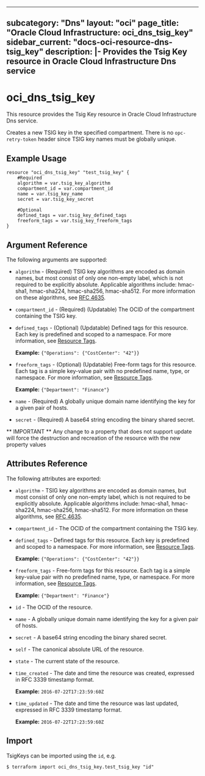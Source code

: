 
---
subcategory: "Dns"
layout: "oci"
page_title: "Oracle Cloud Infrastructure: oci_dns_tsig_key"
sidebar_current: "docs-oci-resource-dns-tsig_key"
description: |-
  Provides the Tsig Key resource in Oracle Cloud Infrastructure Dns service
---

# oci_dns_tsig_key
This resource provides the Tsig Key resource in Oracle Cloud Infrastructure Dns service.

Creates a new TSIG key in the specified compartment. There is no
`opc-retry-token` header since TSIG key names must be globally unique.


## Example Usage

```hcl
resource "oci_dns_tsig_key" "test_tsig_key" {
	#Required
	algorithm = var.tsig_key_algorithm
	compartment_id = var.compartment_id
	name = var.tsig_key_name
	secret = var.tsig_key_secret

	#Optional
	defined_tags = var.tsig_key_defined_tags
	freeform_tags = var.tsig_key_freeform_tags
}
```

## Argument Reference

The following arguments are supported:

* `algorithm` - (Required) TSIG key algorithms are encoded as domain names, but most consist of only one non-empty label, which is not required to be explicitly absolute. Applicable algorithms include: hmac-sha1, hmac-sha224, hmac-sha256, hmac-sha512. For more information on these algorithms, see [RFC 4635](https://tools.ietf.org/html/rfc4635#section-2). 
* `compartment_id` - (Required) (Updatable) The OCID of the compartment containing the TSIG key.
* `defined_tags` - (Optional) (Updatable) Defined tags for this resource. Each key is predefined and scoped to a namespace. For more information, see [Resource Tags](https://docs.cloud.oracle.com/iaas/Content/General/Concepts/resourcetags.htm).

	 **Example:** `{"Operations": {"CostCenter": "42"}}` 
* `freeform_tags` - (Optional) (Updatable) Free-form tags for this resource. Each tag is a simple key-value pair with no predefined name, type, or namespace. For more information, see [Resource Tags](https://docs.cloud.oracle.com/iaas/Content/General/Concepts/resourcetags.htm).

	 **Example:** `{"Department": "Finance"}` 
* `name` - (Required) A globally unique domain name identifying the key for a given pair of hosts.
* `secret` - (Required) A base64 string encoding the binary shared secret.


** IMPORTANT **
Any change to a property that does not support update will force the destruction and recreation of the resource with the new property values

## Attributes Reference

The following attributes are exported:

* `algorithm` - TSIG key algorithms are encoded as domain names, but most consist of only one non-empty label, which is not required to be explicitly absolute. Applicable algorithms include: hmac-sha1, hmac-sha224, hmac-sha256, hmac-sha512. For more information on these algorithms, see [RFC 4635](https://tools.ietf.org/html/rfc4635#section-2). 
* `compartment_id` - The OCID of the compartment containing the TSIG key.
* `defined_tags` - Defined tags for this resource. Each key is predefined and scoped to a namespace. For more information, see [Resource Tags](https://docs.cloud.oracle.com/iaas/Content/General/Concepts/resourcetags.htm).

	 **Example:** `{"Operations": {"CostCenter": "42"}}` 
* `freeform_tags` - Free-form tags for this resource. Each tag is a simple key-value pair with no predefined name, type, or namespace. For more information, see [Resource Tags](https://docs.cloud.oracle.com/iaas/Content/General/Concepts/resourcetags.htm).

	 **Example:** `{"Department": "Finance"}` 
* `id` - The OCID of the resource.
* `name` - A globally unique domain name identifying the key for a given pair of hosts.
* `secret` - A base64 string encoding the binary shared secret.
* `self` - The canonical absolute URL of the resource.
* `state` - The current state of the resource.
* `time_created` - The date and time the resource was created, expressed in RFC 3339 timestamp format.

	**Example:** `2016-07-22T17:23:59:60Z` 
* `time_updated` - The date and time the resource was last updated, expressed in RFC 3339 timestamp format.

	**Example:** `2016-07-22T17:23:59:60Z` 

## Import

TsigKeys can be imported using the `id`, e.g.

```
$ terraform import oci_dns_tsig_key.test_tsig_key "id"
```

